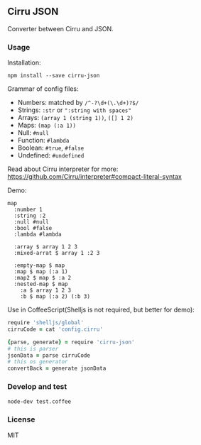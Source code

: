 
Cirru JSON
------

Converter between Cirru and JSON.

### Usage

Installation:

```
npm install --save cirru-json
```

Grammar of config files:

* Numbers: matched by `/^-?\d+(\.\d+)?$/`
* Strings: `:str` or `":string with spaces"`
* Arrays: `(array 1 (string 1))`, `([] 1 2)`
* Maps: `(map (:a 1))`
* Null: `#null`
* Function: `#lambda`
* Boolean: `#true`, `#false`
* Undefined: `#undefined`

Read about Cirru interpreter for more:
https://github.com/Cirru/interpreter#compact-literal-syntax

Demo:

```cirru
map
  :number 1
  :string :2
  :null #null
  :bool #false
  :lambda #lambda

  :array $ array 1 2 3
  :mixed-arrat $ array 1 :2 3

  :empty-map $ map
  :map $ map (:a 1)
  :map2 $ map $ :a 2
  :nested-map $ map
    :a $ array 1 2 3
    :b $ map (:a 2) (:b 3)
```

Use in CoffeeScript(Shelljs is not required, but better for demo):

```coffee
require 'shelljs/global'
cirruCode = cat 'config.cirru'

{parse, generate} = require 'cirru-json'
# this is parser
jsonData = parse cirruCode
# this os generator
convertBack = generate jsonData
```

### Develop and test

```bash
node-dev test.coffee
```

### License

MIT